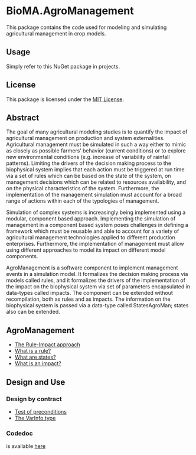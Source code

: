 # BioMA.AgroManagement

This package contains the code used for modeling and simulating agricultural management in crop models.

## Usage

Simply refer to this NuGet package in projects.

## License

This package is licensed under the [MIT License](https://licenses.nuget.org/MIT).

## Abstract

The goal of many agricultural modeling studies is to quantify the impact of agricultural management on production and system externalities. Agricultural management must be simulated in such a way either to mimic as closely as possible farmers’ behavior (current conditions) or to explore new environmental conditions (e.g. increase of variability of rainfall patterns). Limiting the drivers of the decision making process to the biophysical system implies that each action must be triggered at run time via a set of rules which can be based on the state of the system, on management decisions which can be related to resources availability, and on the physical characteristics of the system. Furthermore, the implementation of the management simulation must account for a broad range of actions within each of the typologies of management. 

Simulation of complex systems is increasingly being implemented using a modular, component based approach. Implementing the simulation of management in a component based system poses challenges in defining a framework which must be reusable and able to account for a variety of agricultural management technologies applied to different production enterprises. Furthermore, the implementation of management must allow using different approaches to model its impact on different model components. 

AgroManagement is a software component to implement management events in a simulation model. It formalizes the decision making process via models called rules, and it formalizes the drivers of the implementation of the impact on the biophysical system via set of parameters encapsulated in data-types called impacts. The component can be extended without recompilation, both as rules and as impacts. The information on the biophysical system is passed via a data-type called StatesAgroMan; states also can be extended. 

## AgroManagement

* [The Rule-Impact approach](docs/doc/the_rule_impact_approach.md)
* [What is a rule?](docs/doc/what_is_a_rule.md)
* [What are states?](docs/doc/what_are_states.md)
* [What is an impact?](docs/doc/what_is_an_impact.md)

## Design and Use

### Design by contract

* [Test of preconditions](docs/doc/test_of_preconditions.md)
* [The VarInfo type](docs/doc/varinfo_type.md)

### Codedoc

is available [here](https://github.com/davidefanchiniCREA/BioMA.AgroManagement/blob/main/docs/codedoc/BioMA.AgroManagement.md)
